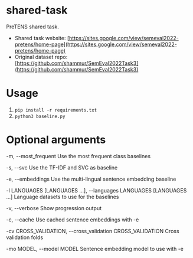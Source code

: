 # shared-task
PreTENS shared task.

* Shared task website: [https://sites.google.com/view/semeval2022-pretens/home-page](https://sites.google.com/view/semeval2022-pretens/home-page)
* Original dataset repo: [https://github.com/shammur/SemEval2022Task3](https://github.com/shammur/SemEval2022Task3)


# Usage
1. `pip install -r requirements.txt`
2. `python3 baseline.py`

# Optional arguments

  -m, --most_frequent   Use the most frequent class baselines

  -s, --svc             Use the TF-IDF and SVC as baseline

  -e, --embeddings      Use the multi-lingual sentence embedding baseline

  -l LANGUAGES [LANGUAGES ...], --languages LANGUAGES [LANGUAGES ...]	Language datasets to use for the baselines

  -v, --verbose         Show progression output

  -c, --cache           Use cached sentence embeddings with -e

  -cv CROSS_VALIDATION, --cross_validation CROSS_VALIDATION		Cross validation folds
  
  -mo MODEL, --model MODEL	Sentence embedding model to use with -e